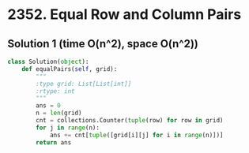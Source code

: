 # 2352. Equal Row and Column Pairs

## Solution 1 (time O(n^2), space O(n^2))

```python
class Solution(object):
    def equalPairs(self, grid):
        """
        :type grid: List[List[int]]
        :rtype: int
        """
        ans = 0
        n = len(grid)
        cnt = collections.Counter(tuple(row) for row in grid)
        for j in range(n):
            ans += cnt[tuple([grid[i][j] for i in range(n)])]
        return ans
```
